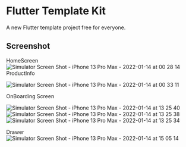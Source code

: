 # Flutter Template Kit

A new Flutter template project free for everyone.

## Screenshot

 HomeScreen
![Simulator Screen Shot - iPhone 13 Pro Max - 2022-01-14 at 00 28 14](https://user-images.githubusercontent.com/52181725/149392253-e6dd1cd0-a813-4ed5-bcac-52c25f25e707.png)
ProductInfo

![Simulator Screen Shot - iPhone 13 Pro Max - 2022-01-14 at 00 33 11](https://user-images.githubusercontent.com/52181725/149393140-776cc280-85d9-4476-9174-216a53035ff2.png)

OnBoarding Screen

![Simulator Screen Shot - iPhone 13 Pro Max - 2022-01-14 at 13 25 40](https://user-images.githubusercontent.com/52181725/149471653-f5211202-c6b1-4bae-84ba-f304acd7d07f.png)
![Simulator Screen Shot - iPhone 13 Pro Max - 2022-01-14 at 13 25 38](https://user-images.githubusercontent.com/52181725/149471658-08073cd2-fd7c-4751-b39f-02ab2a6d2dc6.png)
![Simulator Screen Shot - iPhone 13 Pro Max - 2022-01-14 at 13 25 34](https://user-images.githubusercontent.com/52181725/149471663-d87d3cd0-0a93-41ec-93ae-45107a0c40c7.png)

Drawer
![Simulator Screen Shot - iPhone 13 Pro Max - 2022-01-14 at 15 05 14](https://user-images.githubusercontent.com/52181725/149493323-6cc46129-e4d0-4c25-957b-544e8fd284f6.png)










